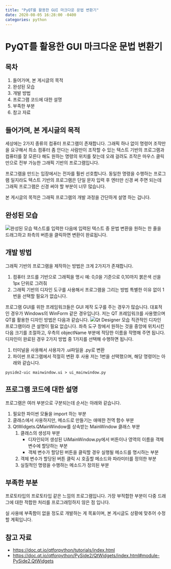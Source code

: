 ```yaml
---
title: "PyQT를 활용한 GUI 마크다운 문법 변환기"
date: 2020-08-05 16:28:00 -0400
categories: python
---
```


# PyQT를 활용한 GUI 마크다운 문법 변환기
## 목차
1. 들어가며, 본 게시글의 목적
2. 완성된 모습
3. 개발 방법
4. 프로그램 코드에 대한 설명
5. 부족한 부분
6. 참고 자료

## 들어가며, 본 게시글의 목적
세상에는 2가지 종류의 컴퓨터 프로그램이 존재합니다. 그래픽 하나 없이 명령어 조작만을 요구해서 최소 컴퓨터 좀 안다는 사람만이 조작할 수 있는 텍스트 기반의 프로그램과 컴퓨터를 잘 모른다 해도 원하는 명령의 위치를 찾는데 오래 걸려도 조작은 마우스 클릭만으로 전부 가능한 그래픽 기반의 프로그램입니다. 

프로그램을 만드는 입장에서는 전자를 훨씬 선호합니다. 동일한 명령을 수행하는 프로그램 일지라도 텍스트 기반의 프로그램은 단일 문자 입력 후 엔터만 신경 써 주면 되는데 그래픽 프로그램은 신경 써야 할 부분이 너무 많습니다. 

본 게시글의 목적은 그래픽 프로그램의 개발 과정을 간단하게 설명 하는 겁니다.

## 완성된 모습
![완성된 모습](https://jp3pe.github.io/file/image/2020-08-05-Github-markdown-converter-program_overview.png)
텍스트를 입력한 다음에 입력된 텍스트 중 문법 변환을 원하는 한 줄을 드래그하고 좌측의 버튼을 클릭하면 변환이 완료됩니다.

## 개발 방법
그래픽 기반의 프로그램을 제작하는 방법은 크게 2가지가 존재합니다.
1. 컴퓨터 코드를 기반으로 그래픽을 명시 예: 0,0을 기준으로 0,10까지 붉은색 선을 1px 단위로 그려줘 
2. 그래픽 기반의 디자인 도구를 사용해서 프로그램을 그리는 방법 
특별한 이유 없이 1번을 선택할 필요가 없습니다.

프로그램 GUI를 위한 프레임워크들은 GUI 제작 도구를 주는 경우가 많습니다. 대표적인 경우가 Windows의 WinForm 같은 경우입니다.
저는 QT 프레임워크를 사용했으며 QT를 활용한 디자인 방법은 다음과 같습니다.
![Qt Designer 모습](https://jp3pe.github.io/file/image/2020-08-05-Github-markdown-converter-program_Qt_designer_overview.png)
직관적인 디자인 프로그램이라 큰 설명이 필요 없습니다.
좌측 도구 창에서 원하는 것을 중앙에 위치시킨 다음 크기를 조절하고, 우측의 objectName 부분에 적당한 이름을 작명해 주면 됩니다.
디자인이 완료된 경우 2가지 방법 중 1가지를 선택해 수행하면 됩니다.
1. 터미널을 사용해서 사용자가 .ui파일을 .py로 변환 
2. 파이썬 프로그램에서 적절히 변환 후 사용 
저는 1번을 선택했으며, 해당 명령어는 아래와 같습니다.

``` pyside2-uic mainwindow.ui > ui_mainwindow.py ```

## 프로그램 코드에 대한 설명
프로그램은 여러 부분으로 구분되는데 순서는 아래와 같습니다.
1. 필요한 파이썬 모듈을 import 하는 부분 
2. 클래스에서 사용하지만, 메소드로 만들기는 애매한 전역 함수 부분 
3. QtWidgets.QMainWindow를 상속받는 MainWindow 클래스 부분 
   1. 클래스의 생성자 부분 
      - 디자인되어 생성된 UiMainWindow.py에서 버튼이나 영역의 이름을 객체 변수에 할당하는 부분 
      - 객체 변수가 할당된 버튼을 클릭할 경우 실행될 메소드를 명시하는 부분 
   2. 객체 변수가 할당된 버튼 클릭 시 호출할 메소드와 파라미터를 정의한 부분 
   3. 실질적인 명령을 수행하는 메소드가 정의된 부분 

## 부족한 부분
프로토타입의 프로토타입 같은 느낌의 프로그램입니다.
가장 부적합한 부분이 다중 드래그에 대한 적합한 처리를 프로그래밍하지 않은 점 입니다.

실 사용에 부족함이 없을 정도로 개발하는 게 목표이며, 본 게시글도 상황에 맞추어 수정할 계획입니다.

## 참고 자료
- https://doc.qt.io/qtforpython/tutorials/index.html
- https://doc.qt.io/qtforpython/PySide2/QtWidgets/index.html#module-PySide2.QtWidgets